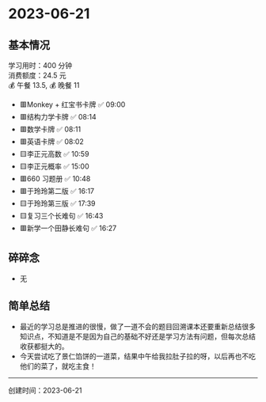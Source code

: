 # 2023-06-21

## 基本情况

学习用时：400 分钟  
消费额度：24.5 元  
💰 午餐 13.5, 💰 晚餐 11

-   🟥Monkey + 红宝书卡牌 ✅ 09:00
-   🟥结构力学卡牌 ✅ 08:14
-   🟥数学卡牌 ✅ 08:11
-   🟥英语卡牌 ✅ 08:02
-   🟨李正元高数 ✅ 10:59
-   🟨李正元概率 ✅ 15:00
-   🟥660 习题册 ✅ 10:48
-   🟥于玲玲第二版 ✅ 16:17
-   🟨于玲玲第三版 ✅ 17:39
-   🟨复习三个长难句 ✅ 16:43
-   🟥新学一个田静长难句 ✅ 16:27

## 碎碎念

- 无

## 简单总结

- 最近的学习总是推进的很慢，做了一道不会的题目回溯课本还要重新总结很多知识点，不知道是不是因为自己的基础不好还是学习方法有问题，但每次总结收获都挺大的。
- 今天尝试吃了景仁馅饼的一道菜，结果中午给我拉肚子拉的呀，以后再也不吃他们的菜了，就吃主食！

---

创建时间：2023-06-21